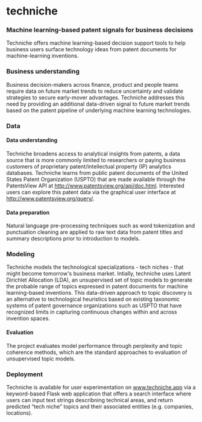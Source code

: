 # techniche

### Machine learning-based patent signals for business decisions 
Techniche offers machine learning-based decision support tools to help business users surface technology ideas from patent documents for machine-learning inventions.

### Business understanding
Business decision-makers across finance, product and people teams require data on future market trends to reduce uncertainty and validate strategies to secure early-mover advantages. Techniche addresses this need by providing an additional data-driven signal to future market trends based on the patent pipeline of underlying machine learning technologies.

### Data
#### Data understanding
Techniche broadens access to analytical insights from patents, a data source that is more commonly limited to researchers or paying business customers of proprietary patent/intellectual property (IP) analytics databases. Techniche learns from public patent documents of the United States Patent Organization (USPTO) that are made available through the PatentsView API at http://www.patentsview.org/api/doc.html. Interested users can explore this patent data via the graphical user interface at http://www.patentsview.org/query/.

#### Data preparation
Natural language pre-processing techniques such as word tokenization and punctuation cleaning are applied to raw text data from patent titles and summary descriptions prior to introduction to models.

### Modeling
Techniche models the technological specializations - tech niches - that might become tomorrow's business market. Intially, techniche uses Latent Dirichlet Allocation (LDA), an unsupervised set of topic models to generate the probable range of topics expressed in patent documents for machine learning-based inventions. This data-driven approach to topic discovery is an alternative to technological heuristics based on existing taxonomic systems of patent governance organizations such as USPTO that have recognized limits in capturing continuous changes within and across invention spaces.

#### Evaluation
The project evaluates model performance through perplexity and topic coherence methods, which are the standard approaches to evaluation of unsupervised topic models.

### Deployment
Techniche is available for user experimentation on www.techniche.app via a keyword-based Flask web application that offers a search interface where users can input text strings describning technical areas, and return predicted “tech niche” topics and their associated entities (e.g. companies, locations).
